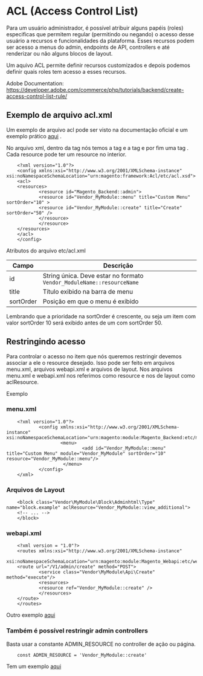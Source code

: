 # ACL (Access Control List)

Para um usuário administrador, é possível atribuir alguns papéis (roles) especificas que permitem regular (permitindo ou negando) o acesso desse usuário a recursos e funcionalidades da plataforma. Esses recursos podem ser acesso a menus do admin, endpoints de API, controllers e até renderizar ou não alguns blocos de layout. 

Um aquivo ACL permite definir recursos customizados e depois podemos definir quais roles tem acesso a esses recursos. 

Adobe Documentation: https://developer.adobe.com/commerce/php/tutorials/backend/create-access-control-list-rule/

## Exemplo de arquivo acl.xml

Um exemplo de arquivo acl pode ser visto na documentação oficial e um exemplo prático [aqui](https://github.com/vinnyalvs/Magento_Experiments/blob/main/app/code/Vinnyalvs/AdminController/etc/acl.xml)
.

No arquivo xml, dentro da tag <config> nós temos a tag <acl> e a tag <resources> e por fim uma tag <resource>. Cada resource pode ter um resource no interior. 

        <?xml version="1.0"?>
        <config xmlns:xsi="http://www.w3.org/2001/XMLSchema-instance" xsi:noNamespaceSchemaLocation="urn:magento:framework:Acl/etc/acl.xsd">
        <acl>
        <resources>
                <resource id="Magento_Backend::admin">
                <resource id="Vendor_MyModule::menu" title="Custom Menu" sortOrder="10" >
                <resource id="Vendor_MyModule::create" title="Create" sortOrder="50" />
                </resource>
                </resource>
        </resources>
        </acl>
        </config>

Atributos do arquivo etc/acl.xml

| Campo       | Descrição                                                                 |
|-------------|----------------------------------------------------------------------------|
| id          | String única. Deve estar no formato `Vendor_ModuleName::resourceName`       |
| title       | Título exibido na barra de menu                                             |
| sortOrder   | Posição em que o menu é exibido 



Lembrando que a prioridade na sortOrder é crescente, ou seja um item com valor sortOrder 10 será exibido antes de um com sortOrder 50.

## Restringindo acesso

Para controlar o acesso no item que nós queremos restringir devemos associar a ele o resource desejado. Isso pode ser feito em arquivos menu.xml, arquivos webapi.xml e arquivos de layout. Nos arquivos menu.xml e webapi.xml nos referimos como resource e nos de layout como aclResource.

Exemplo

### menu.xml

        <?xml version="1.0"?>
                <config xmlns:xsi="http://www.w3.org/2001/XMLSchema-instance" xsi:noNamespaceSchemaLocation="urn:magento:module:Magento_Backend:etc/menu.xsd">
                        <menu>
                                <add id="Vendor_MyModule::menu" title="Custom Menu" module="Vendor_MyModule" sortOrder="10" resource="Vendor_MyModule::menu"/>
                         </menu>
                </config>
        </xml>


### Arquivos de Layout

        <block class="Vendor\MyModule\Block\Adminhtml\Type" name="block.example" aclResource="Vendor_MyModule::view_additional">
        <!-- ... -->
        </block>

### webapi.xml

        <?xml version = "1.0"?>
        <routes xmlns:xsi="http://www.w3.org/2001/XMLSchema-instance"
                xsi:noNamespaceSchemaLocation="urn:magento:module:Magento_Webapi:etc/webapi.xsd">
        <route url="/V1/admin/create" method="POST">
                <service class="Vendor\MyModule\Api\Create" method="execute"/>
                <resources>
                <resource ref="Vendor_MyModule::create" />
                </resources>
        </route>
        </routes>

Outro exemplo [aqui](https://github.com/vinnyalvs/Magento_Experiments/blob/main/app/code/Vinnyalvs/AdminController/etc/acl.xml)

### Também é possível restringir admin controllers

Basta usar a constante ADMIN_RESOURCE no controller de ação ou página.

        const ADMIN_RESOURCE = 'Vendor_MyModule::create'

Tem um exemplo [aqui](https://github.com/vinnyalvs/Magento_Experiments/blob/main/app/code/Vinnyalvs/AdminController/\Controller\Adminhtml\Pets\Show.php)
